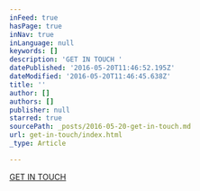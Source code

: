 ```yaml
---
inFeed: true
hasPage: true
inNav: true
inLanguage: null
keywords: []
description: 'GET IN TOUCH '
datePublished: '2016-05-20T11:46:52.195Z'
dateModified: '2016-05-20T11:46:45.638Z'
title: ''
author: []
authors: []
publisher: null
starred: true
sourcePath: _posts/2016-05-20-get-in-touch.md
url: get-in-touch/index.html
_type: Article

---
```

[GET IN TOUCH][0]

[0]: http://eepurl.com/b2oesL